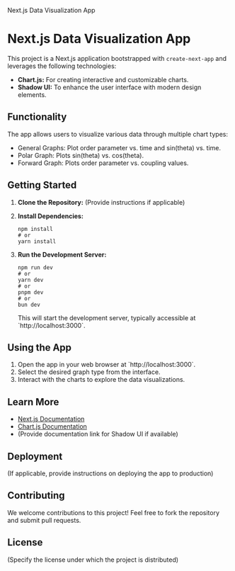   Next.js Data Visualization App

Next.js Data Visualization App
==============================

This project is a Next.js application bootstrapped with `create-next-app` and leverages the following technologies:

*   **Chart.js:** For creating interactive and customizable charts.
*   **Shadow UI:** To enhance the user interface with modern design elements.

Functionality
-------------

The app allows users to visualize various data through multiple chart types:

*   General Graphs: Plot order parameter vs. time and sin(theta) vs. time.
*   Polar Graph: Plots sin(theta) vs. cos(theta).
*   Forward Graph: Plots order parameter vs. coupling values.

Getting Started
---------------

1.  **Clone the Repository:** (Provide instructions if applicable)
2.  **Install Dependencies:**
    
        npm install
        # or
        yarn install
    
3.  **Run the Development Server:**
    
        npm run dev
        # or
        yarn dev
        # or
        pnpm dev
        # or
        bun dev
    
    This will start the development server, typically accessible at \`http://localhost:3000\`.

Using the App
-------------

1.  Open the app in your web browser at \`http://localhost:3000\`.
2.  Select the desired graph type from the interface.
3.  Interact with the charts to explore the data visualizations.

Learn More
----------

*   [Next.js Documentation](https://nextjs.org/learn)
*   [Chart.js Documentation](https://www.chartjs.org/docs/latest/getting-started/)
*   (Provide documentation link for Shadow UI if available)

Deployment
----------

(If applicable, provide instructions on deploying the app to production)

Contributing
------------

We welcome contributions to this project! Feel free to fork the repository and submit pull requests.

License
-------

(Specify the license under which the project is distributed)